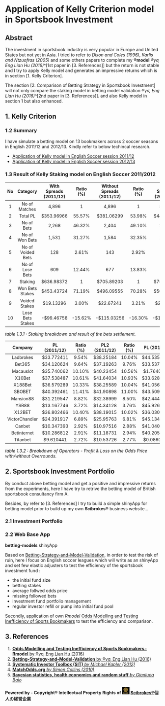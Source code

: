 # Application of Kelly Criterion model in Sportsbook Investment

## Abstract

  The investment in sportsbook industry is very popular in Europe and United States but not yet in Asia. I tried to refer to *Dixon and Coles (1996)*, *Karlis and Ntzuofras (2005)* and some others papers to complete my **®model** *®γσ, Eng Lian Hu (2016)*^[1st paper in [3. References]] but the return is not stable and I try to apply Kelly model and generates an impressive returns which is in section [1. Kelly Criterion].
  
  The section [2. Comparison of Betting Strategy in Sportsbook Investment] will not only compare the staking model in betting model validation *®γσ, Eng Lian Hu (2016)*^[2nd paper in [3. References]]. and also Kelly model in section 1 but also enhanced.

## 1. Kelly Criterion

### 1.2 Summary

  I have simulate a betting model on 13 bookmakers across 2 soccer seasons in English 2011/12 and 2012/13. Kindly refer to below techincal research.

  - [Application of Kelly model in English Soccer session 2011/12](http://rpubs.com/englianhu/kelly_eng1112)
  - [Application of Kelly model in English Soccer session 2012/13](http://rpubs.com/englianhu/kelly_eng1213)

### 1.3 Result of Kelly Staking model on English Soccer 2011/2012

| No |          Category |  With Spreads (2011/12) | Ratio (%) |  Without Spreads (2011/12) | Ratio (%) |  With Spreads (2012/13) | Ratio (%) |  Without Spreads (2012/13) | Ratio (%) |
|:--:|:-----------------:|:-----------------------:|:---------:|:--------------------------:|:---------:|:-----------------------:|:---------:|:--------------------------:|:---------:|
| 1  |     No of Matches |                   4,896 |         1 |                      4,896 |         1 |                   5,514 |         1 |                      5,514 |         1 |
| 2  |          Total PL |              $353.96966 |    55.57% |                 $381.06299 |    53.98% |               $448.8993 |    59.35% |                 $488.91841 |    58.60% |
| 3  |        No of Bets |                   2,268 |    46.32% |                      2,404 |    49.10% |                   2,570 |    46.61% |                      2,697 |    48.91% |
| 4  |    No of Won Bets |                   1,531 |    31.27% |                      1,584 |    32.35% |                   1,765 |    32.01% |                      1,824 |    33.08% |
| 5  | No of Voided Bets |                     128 |     2.61% |                        143 |     2.92% |                     192 |     3.48% |                        196 |     3.55% |
| 6  |   No of Lose Bets |                     609 |    12.44% |                        677 |    13.83% |                     613 |    11.12% |                        677 |    12.28% |
| 7  |           Staking |              $636.98372 |         1 |                 $705.89203 |         1 |               $756.2979 |         1 |                 $834.32032 |         1 |
| 8  |   Won Bets Stakes |              $453.43724 |    71.19% |                 $496.09555 |    70.28% |               $563.6685 |    74.53% |                 $614.24795 |    73.62% |
| 9  |     Voided Stakes |               $19.13296 |     3.00% |                  $22.67241 |     3.21% |                $27.1151 |     3.59% |                  $32.12999 |     3.85% |
| 10 |  Lose Bets Stakes |              -$99.46758 |   -15.62% |                -$115.03256 |   -16.30% |              -$114.7691 |   -15.18% |                -$125.32954 |   -15.02% |

*table 1.3.1 : Staking breakdown and result of the bets settlement.*

|        Company |   PL (2011/12) | Ratio (%) | PL2 (2011/12) | Ratio (%) |   PL (2012/13) | Ratio (%) | PL2 (2012/13) | Ratio (%) |
|:--------------:|:--------------:|:---------:|:-------------:|:---------:|:--------------:|:---------:|:-------------:|:---------:|
|      Ladbrokes |     $33.772411 |     9.54% |     $38.25184 |    10.04% |   $44.53507895 |     9.92% |   $46.7763362 |     9.57% |
|         Bet365 |     $34.120624 |     9.64% |     $37.19263 |     9.76% |   $33.53743752 |     7.47% |   $40.6766948 |     8.32% |
|      Macauslot |     $35.740062 |    10.10% |     $40.23454 |    10.56% |    $1.76408658 |     0.39% |    $1.9329171 |     0.40% |
|         X10Bet |     $37.538487 |    10.61% |     $41.64034 |    10.93% |   $33.62892077 |     7.49% |   $40.6921976 |     8.32% |
|        X188Bet |     $36.579289 |    10.33% |     $38.25589 |    10.04% |   $41.05668234 |     9.15% |   $46.1156378 |     9.43% |
|         SBOBET |     $40.392461 |    11.41% |     $41.90898 |    11.00% |   $43.50915478 |     9.69% |   $47.8308212 |     9.78% |
|      Mansion88 |     $31.219547 |     8.82% |     $32.38999 |     8.50% |   $42.44403404 |     9.46% |   $43.9521665 |     8.99% |
|          YSB88 |     $13.167746 |     3.72% |     $14.34128 |     3.76% |   $45.92688667 |    10.23% |   $46.8393963 |     9.58% |
|         X12BET |     $36.802466 |    10.40% |     $38.19015 |    10.02% |   $36.03065656 |     8.03% |   $36.2449956 |     7.41% |
| VictorChandler |     $24.391917 |     6.89% |     $25.95763 |     6.81% |   $45.13420638 |    10.05% |   $46.2154620 |     9.45% |
|         Canbet |     $10.347393 |     2.92% |     $10.97516 |     2.88% |   $41.04019224 |     9.14% |   $46.9617659 |     9.61% |
|    Betinternet |     $10.286812 |     2.91% |     $11.18731 |     2.94% |   $40.20594752 |     8.96% |   $44.5435274 |     9.11% |
|       Titanbet |      $9.610441 |     2.72% |     $10.53726 |     2.77% |    $0.08604952 |     0.02% |    $0.1364944 |     0.03% |

*table 1.3.2 : Breakdown of Operators - Profit & Loss on the Odds Price with/without Overrounds.*

## 2. Sportsbook Investment Portfolio

  By conduct above betting model and get a positive and impressive returns from the experiments, here I have try to retrive the betting model of British sportsbook consultancy firm A.
  
  Besides, by refer to [3. References] I try to build a simple shinyApp for betting model prior to build up my own **Scibrokes®** business website...

### 2.1 Investment Portfolio


### 2.2 Web Base App

**betting-models** shinyApp

  Based on [Betting-Strategy-and-Model-Validation](https://github.com/scibrokes/betting-strategy-and-model-validation), in order to test the risk of ruin, here I focus on English soccer leagues which will write as an shinyApp and set few elastic adjusters to test the efficiency of the sportsbook investment fund :
  
  - the initial fund size
  - betting stakes
  - average follwed odds price
  - missing followed bets
  - investment fund portfolio management
  - regular investor refill or pump into initial fund pool
  
  Secondly, application of own *Rmodel* [Odds Modelling and Testing Inefficiency of Sports Bookmakers](https://github.com/scibrokes/odds-modelling-and-testing-inefficiency-of-sports-bookmakers) to test the efficiency and comparison.

## 3. References

1. [**Odds Modelling and Testing Inefficiency of Sports Bookmakers : Rmodel** by ®γσ, Eng Lian Hu (2016)](https://github.com/scibrokes/odds-modelling-and-testing-inefficiency-of-sports-bookmakers/blob/master/Odds%20Modelling%20and%20Testing%20Inefficiency%20of%20Sports-Bookmakers.pdf)
2. [**Betting-Strategy-and-Model-Validation** by ®γσ, Eng Lian Hu (2016)](https://github.com/scibrokes/betting-strategy-and-model-validation)
3. [**Systematic Investor Toolbox (SIT)** *by Michael Kapler (2012)*](https://github.com/englianhu/SIT)
4. [**MatchOdds.org** *by Simon Collins (2010)*](http://www.matchodds.org/ords/f?p=101:1::::::)
5. [**Bayesian statistics, health economics and random stuff** *by Gianluca Baio*](https://gianlubaio.blogspot.my/2016/10/shiny-happy-people-in-land-of-czar.html)

**Powered by - Copyright® Intellectual Property Rights of <img src='figure/oda-army.jpg' width='24'> [Scibrokes®](http://www.scibrokes.com)個人の経営企業**